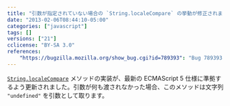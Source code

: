 ```yaml
---
title: "引数が指定されていない場合の `String.localeCompare` の挙動が修正されました"
date: "2013-02-06T08:44:10-05:00"
categories: ["javascript"]
tags: []
versions: ["21"]
cclicense: "BY-SA 3.0"
references:
    "https://bugzilla.mozilla.org/show_bug.cgi?id=789393": "Bug 789393 – String.prototype.localeCompare() with no argument always returns 0"
---
```

[`String.localeCompare`](https://developer.mozilla.org/ja/docs/JavaScript/Reference/Global_Objects/String/localeCompare) メソッドの実装が、最新の ECMAScript 5 仕様に準拠するよう更新されました。引数が何も渡されなかった場合、このメソッドは文字列 `"undefined"` を引数として取ります。
